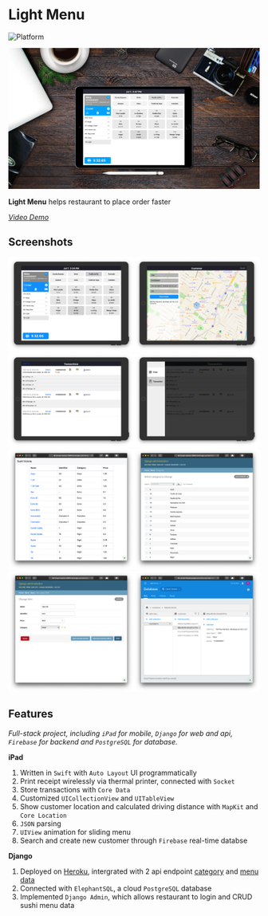 # Light Menu
![Platform](https://img.shields.io/badge/Platform-iOS-green.svg)

![preview](asset/light-menu/light_menu_preview.jpg)

**Light Menu** helps restaurant to place order faster

*[Video Demo](https://vimeo.com/336508045)*


## Screenshots
<img src="asset/light-menu//home.png" width="50%"><img src="asset/light-menu//search_customer.png" width="50%"><img src="asset/light-menu//transactions.png" width="50%"><img src="asset/light-menu//menu.png" width="50%"><img src="asset/light-menu//django_main_list.png" width="50%"><img src="asset/light-menu//django_sushi_list.png" width="50%"><img src="asset/light-menu//django_edit_sushi.png" width="50%"><img src="asset/light-menu//firebase_database.png" width="50%">

## Features
*Full-stack project, including `iPad` for mobile, `Django` for web and api, `Firebase` for backend and `PostgreSQL` for database.*

**iPad**

1. Written in `Swift` with `Auto Layout` UI programmatically
2. Print receipt wirelessly via thermal printer, connected with `Socket`
3. Store transactions with `Core Data`
4. Customized `UICollectionView` and `UITableView` 
5. Show customer location and calculated driving distance with `MapKit` and `Core Location`
6. `JSON` parsing
7. `UIView` animation for sliding menu
8. Search and create new customer through `Firebase` real-time databse

**Django**

1. Deployed on [Heroku](https://tranquil-reaches-33843.herokuapp.com), intergrated with 2 api endpoint [category](https://tranquil-reaches-33843.herokuapp.com/api/category/) and [menu data](https://tranquil-reaches-33843.herokuapp.com/api/items/)
2. Connected with `ElephantSQL`, a cloud `PostgreSQL` database
3. Implemented `Django Admin`, which allows restaurant to login and CRUD sushi menu data
